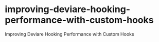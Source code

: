 improving-deviare-hooking-performance-with-custom-hooks
=======================================================

Improving Deviare Hooking Performance with Custom Hooks